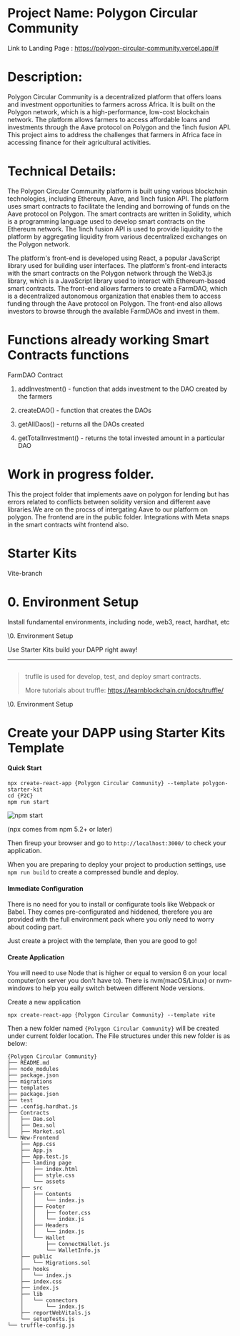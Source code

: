 # Project Name: Polygon Circular Community

Link to Landing Page : https://polygon-circular-community.vercel.app/#

# Description:
Polygon Circular Community is a decentralized platform that offers loans and investment opportunities to farmers across Africa. It is built on the Polygon network, which is a high-performance, low-cost blockchain network. The platform allows farmers to access affordable loans and investments through the Aave protocol on Polygon and the 1inch fusion API. This project aims to address the challenges that farmers in Africa face in accessing finance for their agricultural activities.

# Technical Details:
The Polygon Circular Community platform is built using various blockchain technologies, including Ethereum, Aave, and 1inch fusion API. The platform uses smart contracts to facilitate the lending and borrowing of funds on the Aave protocol on Polygon. The smart contracts are written in Solidity, which is a programming language used to develop smart contracts on the Ethereum network. The 1inch fusion API is used to provide liquidity to the platform by aggregating liquidity from various decentralized exchanges on the Polygon network.

The platform's front-end is developed using React, a popular JavaScript library used for building user interfaces. The platform's front-end interacts with the smart contracts on the Polygon network through the Web3.js library, which is a JavaScript library used to interact with Ethereum-based smart contracts. The front-end allows farmers to create a FarmDAO, which is a decentralized autonomous organization that enables them to access funding through the Aave protocol on Polygon. The front-end also allows investors to browse through the available FarmDAOs and invest in them.

# Functions already working Smart Contracts functions

FarmDAO Contract 
1. addInvestment() - function that adds investment to the DAO created by the farmers 

2. createDAO() - function that creates the DAOs 

3. getAllDaos() - returns all the DAOs created

4. getTotalInvestment() - returns the total invested amount in a particular DAO

# Work in progress folder.

This the project folder that implements aave on polygon for lending but has errors related to conflicts between solidity version and different aave libraries.We are on the procss of intergating Aave to our platform on polygon. The frontend are in the public folder.
Integrations with Meta snaps in the smart contracts wiht frontend also.

# Starter Kits

Vite-branch

# 0. Environment Setup

Install fundamental environments, including node, web3, react, hardhat, etc

\0. Environment Setup



Use Starter Kits build your DAPP right away!

------


```javascripts

```

> truflle is used for develop, test, and deploy smart contracts.
>
> More tutorials about truffle: https://learnblockchain.cn/docs/truffle/

\0. Environment Setup

# Create your DAPP using Starter Kits Template

#### Quick Start

```javascripts
npx create-react-app {Polygon Circular Community} --template polygon-starter-kit
cd {P2C}
npm run start 
```

![npm start](https://cdn.rawgit.com/facebook/create-react-app/27b42ac/screencast.svg)

(npx comes from npm 5.2+ or later)

Then fireup your browser and go to `http://localhost:3000/` to check your application.

When you are preparing to deploy your project to production settings, use `npm run build` to create a compressed bundle and deploy.

#### Immediate Configuration

There is no need for you to install or configurate tools like Webpack or Babel. They comes pre-configurated and hiddened, therefore you are provided with the full environment pack where you only need to worry about coding part.

Just create a project with the template, then you are good to go!

#### Create Application

You will need to use Node that is higher or equal to version 6 on your local computer(on server you don't have to). There is nvm(macOS/Linux) or nvm-windows to help you eaily switch between different Node versions.

Create a new application

```javascripts
npx create-react-app {Polygon Circular Community} --template vite
```

Then a new folder named `{Polygon Circular Community}` will be created under current folder location. The File structures under this new folder is as below:

```javascripts
{Polygon Circular Community}
├── README.md
├── node_modules
├── package.json
├── migrations 
├── templates
├── package.json
├── test
├── .config.hardhat.js
├── Contracts
│   ├── Dao.sol
│   ├── Dex.sol
│   ├── Market.sol
└── New-Frontend
	├── App.css
	├── App.js
	├── App.test.js
	├── landing page
	│   ├── index.html
	│   ├── style.css
	│   └── assets
	├── src
	│   ├── Contents
	│   │   └── index.js
	│   ├── Footer
	│   │   ├── footer.css
	│   │   └── index.js
	│   ├── Headers
	│   │   └── index.js
	│   └── Wallet
	│       ├── ConnectWallet.js
	│       └── WalletInfo.js
	├── public
	│   └── Migrations.sol
	├── hooks
	│   └── index.js
	├── index.css
	├── index.js
	├── lib
	│   └── connectors
	│       └── index.js
	├── reportWebVitals.js
	└── setupTests.js
└── truffle-config.js
```

```
